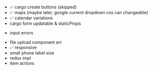- ✅ cargo create buttons (skipped)
- ✅ maps (maybe later, google current dropdown css can changeable)
- ✅ calendar variations
- cargo form updatable & staticProps
+ input errors 
- file upload component err
- ✅ responsive  
- small phone label size
- redux impl
- item actions